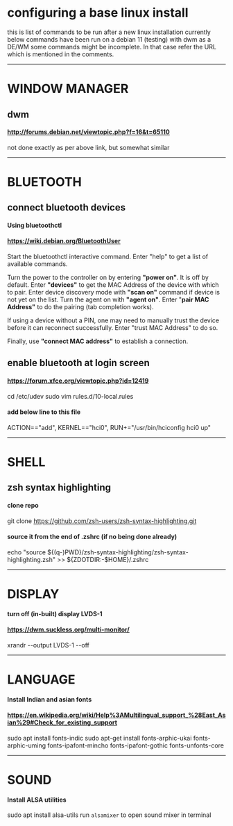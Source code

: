 # configuring a base linux install
this is list of commands to be run after a new linux installation
currently below commands have been run on a debian 11 (testing)
with dwm as a DE/WM
some commands might be incomplete. In that case refer the URL
which is mentioned in the comments.

---

# WINDOW MANAGER
## dwm
#### http://forums.debian.net/viewtopic.php?f=16&t=65110
not done exactly as per above link, but somewhat similar

---

# BLUETOOTH
## connect bluetooth devices
#### Using bluetoothctl
#### https://wiki.debian.org/BluetoothUser
Start the bluetoothctl interactive command. Enter "help" to get a list of available commands.

Turn the power to the controller on by entering **"power on"**. It is off by default.
Enter **"devices"** to get the MAC Address of the device with which to pair.
Enter device discovery mode with **"scan on"** command if device is not yet on the list.
Turn the agent on with **"agent on"**.
Enter "**pair MAC Address"** to do the pairing (tab completion works).

If using a device without a PIN, one may need to manually trust the device before it can reconnect successfully. Enter "trust MAC Address" to do so.

Finally, use **"connect MAC address"** to establish a connection.

## enable bluetooth at login screen
#### https://forum.xfce.org/viewtopic.php?id=12419
cd /etc/udev
sudo vim rules.d/10-local.rules
#### add below line to this file
ACTION=="add", KERNEL=="hci0", RUN+="/usr/bin/hciconfig hci0 up"

---

# SHELL
## zsh syntax highlighting
#### clone repo
git clone https://github.com/zsh-users/zsh-syntax-highlighting.git
#### source it from the end of .zshrc (if no being done already)
echo "source ${(q-)PWD}/zsh-syntax-highlighting/zsh-syntax-highlighting.zsh" >> ${ZDOTDIR:-$HOME}/.zshrc

---
# DISPLAY
#### turn off (in-built) display LVDS-1
#### https://dwm.suckless.org/multi-monitor/
xrandr --output LVDS-1 --off

---

# LANGUAGE
#### Install Indian and asian fonts
#### https://en.wikipedia.org/wiki/Help%3AMultilingual_support_%28East_Asian%29#Check_for_existing_support
sudo apt install fonts-indic
sudo apt-get install fonts-arphic-ukai fonts-arphic-uming fonts-ipafont-mincho fonts-ipafont-gothic fonts-unfonts-core

---

# SOUND
#### Install ALSA utilities
sudo apt install alsa-utils
run ```alsamixer``` to open sound mixer in terminal
